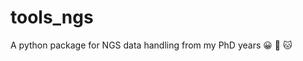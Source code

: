 # tools_ngs

A python package for NGS data handling from my PhD years  :grinning: :tiger: :cat:





